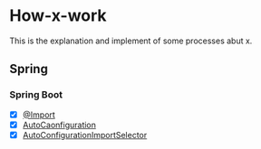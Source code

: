 # How-x-work

This is the explanation and implement of some processes abut x.

## Spring

### Spring Boot

- [x] [@Import](/spring/springboot/AutoConfiguration/@Import_logic.md)
- [x] [AutoCaonfiguration](/spring/springboot/AutoConfiguration/AutoConfiguration_logic.md)
- [x] [AutoConfigurationImportSelector](/spring/springboot/AutoConfiguration/AutoConfigurationImportSelector.md)
